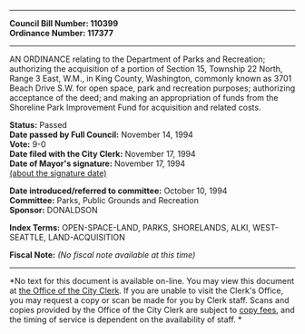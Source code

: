 * * * * *  
  
**Council Bill Number: [](#h0)[](#h2)110399**   
**Ordinance Number: 117377**  
  
* * * * *  
  
AN ORDINANCE relating to the Department of Parks and Recreation; authorizing the acquisition of a portion of Section 15, Township 22 North, Range 3 East, W.M., in King County, Washington, commonly known as 3701 Beach Drive S.W. for open space, park and recreation purposes; authorizing acceptance of the deed; and making an appropriation of funds from the Shoreline Park Improvement Fund for acquisition and related costs.  
  
**Status:** Passed   
**Date passed by Full Council:** November 14, 1994   
**Vote:** 9-0   
**Date filed with the City Clerk:** November 17, 1994   
**Date of Mayor's signature:** November 17, 1994   
[(about the signature date)](/~public/approvaldate.htm)   
  
  
**Date introduced/referred to committee:** October 10, 1994   
**Committee:** Parks, Public Grounds and Recreation   
**Sponsor:** DONALDSON   
  
**Index Terms:** OPEN-SPACE-LAND, PARKS, SHORELANDS, ALKI, WEST-SEATTLE, LAND-ACQUISITION  
  
**Fiscal Note:** *(No fiscal note available at this time)*  
  
* * * * *  
  
*No text for this document is available on-line. You may view this document at [the Office of the City Clerk](http://www.seattle.gov/leg/clerk/contactUs.htm). If you are unable to visit the Clerk's Office, you may request a copy or scan be made for you by Clerk staff. Scans and copies provided by the Office of the City Clerk are subject to [copy fees](http://clerk.seattle.gov/~public/clerkfees.htm), and the timing of service is dependent on the availability of staff. *  
  
  
